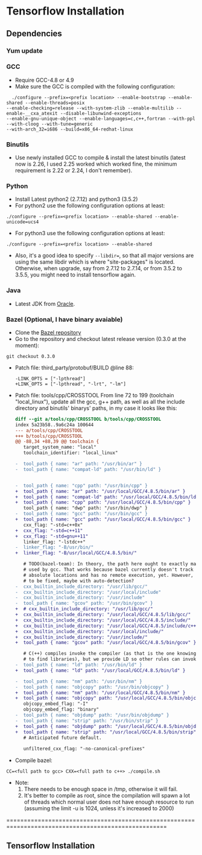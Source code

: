 # Tensorflow Installation

## Dependencies

### Yum update

### GCC
  * Require GCC-4.8 or 4.9
  * Make sure the GCC is compiled with the following configuration:

  ```
    ./configure --prefix=<prefix location> --enable-bootstrap --enable-shared --enable-threads=posix
  --enable-checking=release --with-system-zlib --enable-multilib --enable-__cxa_atexit --disable-libunwind-exceptions
  --enable-gnu-unique-object --enable-languages=c,c++,fortran --with-ppl --with-cloog --with-tune=generic
  --with-arch_32=i686 --build=x86_64-redhat-linux
  ```

### Binutils
  * Use newly installed GCC to compile & install the latest binutils (latest now is 2.26, I used 2.25 worked which
    worked fine, the minimum requirement is 2.22 or 2.24, I don't remember).

### Python
  * Install Latest python2 (2.7.12) and python3 (3.5.2)
  * For python2 use the following configuration options at least:

  ```
  ./configure --prefix=<prefix location> --enable-shared --enable-unicode=ucs4
  ```

  * For python3 use the following configuration options at least:

  ```
  ./configure --prefix=<prefix location> --enable-shared
  ```

  * Also, it's a good idea to specify ```--libdir=```, so that all major versions are using the same libdir which is
  where "site-packages" is located. Otherwise, when upgrade, say from 2.7.12 to 2.7.14, or from 3.5.2 to 3.5.5, you
  might need to install tensorflow again. 
  
### Java
  * Latest JDK from [Oracle](http://www.oracle.com/technetwork/java/javase/downloads/jdk8-downloads-2133151.html).

### Bazel (Optional, I have binary avaiable)
  * Clone the [Bazel repository](https://github.com/bazelbuild/bazel)
  * Go to the repository and checkout latest release version (0.3.0 at the moment):

  ```
  git checkout 0.3.0
  ```
 
  * Patch file: third_party/protobuf/BUILD
    @line 88:

    ```
    -LINK_OPTS = ["-lpthread"]
    +LINK_OPTS = ["-lpthread", "-lrt", "-lm"]
    ```
    
  * Patch file: tools/cpp/CROSSTOOL
    From line 72 to 199 (toolchain "local_linux"), update all the gcc, g++ path, as well as all the include directory
    and binutils' binarys' paths, in my case it looks like this:
    
    ```diff
    diff --git a/tools/cpp/CROSSTOOL b/tools/cpp/CROSSTOOL
    index 5a23b58..9a6c24a 100644
    --- a/tools/cpp/CROSSTOOL
    +++ b/tools/cpp/CROSSTOOL
    @@ -88,34 +88,39 @@ toolchain {
       target_system_name: "local"
       toolchain_identifier: "local_linux"
    
    -  tool_path { name: "ar" path: "/usr/bin/ar" }
    -  tool_path { name: "compat-ld" path: "/usr/bin/ld" }
    
    
    -  tool_path { name: "cpp" path: "/usr/bin/cpp" }
    +  tool_path { name: "ar" path: "/usr/local/GCC/4.8.5/bin/ar" }
    +  tool_path { name: "compat-ld" path: "/usr/local/GCC/4.8.5/bin/ld" }
    +  tool_path { name: "cpp" path: "/usr/local/GCC/4.8.5/bin/cpp" }
       tool_path { name: "dwp" path: "/usr/bin/dwp" }
    -  tool_path { name: "gcc" path: "/usr/bin/gcc" }
    +  tool_path { name: "gcc" path: "/usr/local/GCC/4.8.5/bin/gcc" }
       cxx_flag: "-std=c++0x"
    +  cxx_flag: "-std=c++11"
    +  cxx_flag: "-std=gnu++11"
       linker_flag: "-lstdc++"
    -  linker_flag: "-B/usr/bin/"
    +  linker_flag: "-B/usr/local/GCC/4.8.5/bin/"
    
       # TODO(bazel-team): In theory, the path here ought to exactly match the path
       # used by gcc. That works because bazel currently doesn't track files at
       # absolute locations and has no remote execution, yet. However, this will need
       # to be fixed, maybe with auto-detection?
    -  cxx_builtin_include_directory: "/usr/lib/gcc/"
    -  cxx_builtin_include_directory: "/usr/local/include"
    -  cxx_builtin_include_directory: "/usr/include"
    -  tool_path { name: "gcov" path: "/usr/bin/gcov" }
    +  # cxx_builtin_include_directory: "/usr/lib/gcc/"
    +  cxx_builtin_include_directory: "/usr/local/GCC/4.8.5/lib/gcc/"
    +  cxx_builtin_include_directory: "/usr/local/GCC/4.8.5/include/"
    +  cxx_builtin_include_directory: "/usr/local/GCC/4.8.5/include/c++/4.8.5/"
    +  cxx_builtin_include_directory: "/usr/local/include/"
    +  cxx_builtin_include_directory: "/usr/include/"
    +  tool_path { name: "gcov" path: "/usr/local/GCC/4.8.5/bin/gcov" }
    
       # C(++) compiles invoke the compiler (as that is the one knowing where
       # to find libraries), but we provide LD so other rules can invoke the linker.
    -  tool_path { name: "ld" path: "/usr/bin/ld" }
    +  tool_path { name: "ld" path: "/usr/local/GCC/4.8.5/bin/ld" }
    
    -  tool_path { name: "nm" path: "/usr/bin/nm" }
    -  tool_path { name: "objcopy" path: "/usr/bin/objcopy" }
    +  tool_path { name: "nm" path: "/usr/local/GCC/4.8.5/bin/nm" }
    +  tool_path { name: "objcopy" path: "/usr/local/GCC/4.8.5/bin/objcopy" }
       objcopy_embed_flag: "-I"
       objcopy_embed_flag: "binary"
    -  tool_path { name: "objdump" path: "/usr/bin/objdump" }
    -  tool_path { name: "strip" path: "/usr/bin/strip" }
    +  tool_path { name: "objdump" path: "/usr/local/GCC/4.8.5/bin/objdump" }
    +  tool_path { name: "strip" path: "/usr/local/GCC/4.8.5/bin/strip" }
       # Anticipated future default.
  
       unfiltered_cxx_flag: "-no-canonical-prefixes"
    ```
    
  * Compile bazel:
  
  ```
  CC=<full path to gcc> CXX=<full path to c++> ./compile.sh
  ```
  
  * Note:
    1. There needs to be enough space in /tmp, otherwise it will fail.
    2. It's better to compile as root, since the compilation will spawn a lot of threads which normal user does not have
       enough resource to run (assuming the limit -u is 1024, unless it's increased to 2000)


====================================================================================================

## Tensorflow Installation

